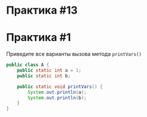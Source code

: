 # Практика #13

# Практика #1

Приведите все варианты вызова метода `printVars()`

```java
public class A {
    public static int a = 1;
    public static int b;

    public static void printVars() {
        System.out.println(a);
        System.out.println(b);
    }
}
